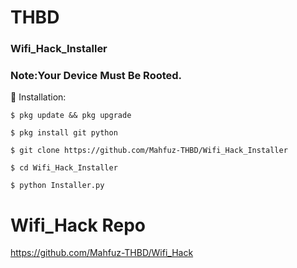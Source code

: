 # THBD
### Wifi_Hack_Installer
### Note:Your Device Must Be Rooted.
  
   🤟 Installation:

```
$ pkg update && pkg upgrade

$ pkg install git python

$ git clone https://github.com/Mahfuz-THBD/Wifi_Hack_Installer

$ cd Wifi_Hack_Installer

$ python Installer.py
```
# Wifi_Hack Repo

https://github.com/Mahfuz-THBD/Wifi_Hack

